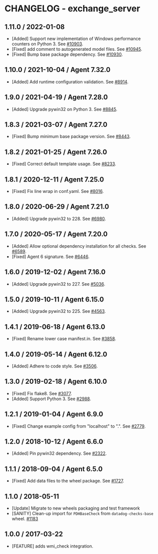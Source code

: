 # CHANGELOG - exchange_server

## 1.11.0 / 2022-01-08

* [Added] Support new implementation of Windows performance counters on Python 3. See [#10903](https://github.com/DataDog/integrations-core/pull/10903).
* [Fixed] add comment to autogenerated model files. See [#10945](https://github.com/DataDog/integrations-core/pull/10945).
* [Fixed] Bump base package dependency. See [#10930](https://github.com/DataDog/integrations-core/pull/10930).

## 1.10.0 / 2021-10-04 / Agent 7.32.0

* [Added] Add runtime configuration validation. See [#8914](https://github.com/DataDog/integrations-core/pull/8914).

## 1.9.0 / 2021-04-19 / Agent 7.28.0

* [Added] Upgrade pywin32 on Python 3. See [#8845](https://github.com/DataDog/integrations-core/pull/8845).

## 1.8.3 / 2021-03-07 / Agent 7.27.0

* [Fixed] Bump minimum base package version. See [#8443](https://github.com/DataDog/integrations-core/pull/8443).

## 1.8.2 / 2021-01-25 / Agent 7.26.0

* [Fixed] Correct default template usage. See [#8233](https://github.com/DataDog/integrations-core/pull/8233).

## 1.8.1 / 2020-12-11 / Agent 7.25.0

* [Fixed] Fix line wrap in conf.yaml. See [#8016](https://github.com/DataDog/integrations-core/pull/8016).

## 1.8.0 / 2020-06-29 / Agent 7.21.0

* [Added] Upgrade pywin32 to 228. See [#6980](https://github.com/DataDog/integrations-core/pull/6980).

## 1.7.0 / 2020-05-17 / Agent 7.20.0

* [Added] Allow optional dependency installation for all checks. See [#6589](https://github.com/DataDog/integrations-core/pull/6589).
* [Fixed] Agent 6 signature. See [#6446](https://github.com/DataDog/integrations-core/pull/6446).

## 1.6.0 / 2019-12-02 / Agent 7.16.0

* [Added] Upgrade pywin32 to 227. See [#5036](https://github.com/DataDog/integrations-core/pull/5036).

## 1.5.0 / 2019-10-11 / Agent 6.15.0

* [Added] Upgrade pywin32 to 225. See [#4563](https://github.com/DataDog/integrations-core/pull/4563).

## 1.4.1 / 2019-06-18 / Agent 6.13.0

* [Fixed] Rename lower case manifest.in. See [#3858](https://github.com/DataDog/integrations-core/pull/3858).

## 1.4.0 / 2019-05-14 / Agent 6.12.0

* [Added] Adhere to code style. See [#3506](https://github.com/DataDog/integrations-core/pull/3506).

## 1.3.0 / 2019-02-18 / Agent 6.10.0

* [Fixed] Fix flake8. See [#3077](https://github.com/DataDog/integrations-core/pull/3077).
* [Added] Support Python 3. See [#2988](https://github.com/DataDog/integrations-core/pull/2988).

## 1.2.1 / 2019-01-04 / Agent 6.9.0

* [Fixed] Change example config from "localhost" to ".". See [#2779][1].

## 1.2.0 / 2018-10-12 / Agent 6.6.0

* [Added] Pin pywin32 dependency. See [#2322][2].

## 1.1.1 / 2018-09-04 / Agent 6.5.0

* [Fixed] Add data files to the wheel package. See [#1727][3].

## 1.1.0 / 2018-05-11

* [Update] Migrate to new wheels packaging and test framework
* [SANITY] Clean-up import for `PDHBaseCheck` from `datadog-checks-base` wheel. [#1183][4]

## 1.0.0 / 2017-03-22

* [FEATURE] adds wmi_check integration.

<!--- The following link definition list is generated by PimpMyChangelog --->
[1]: https://github.com/DataDog/integrations-core/pull/2779
[2]: https://github.com/DataDog/integrations-core/pull/2322
[3]: https://github.com/DataDog/integrations-core/pull/1727
[4]: https://github.com/DataDog/integrations-core/issues/1183
